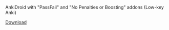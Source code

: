AnkiDroid with "PassFail" and "No Penalties or Boosting" addons (Low-key Anki) 

[Download](https://github.com/Harbdrain/Anki-Android/releases/tag/Low-key-hotfix-2.9.5)
